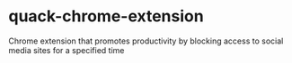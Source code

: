 # quack-chrome-extension
Chrome extension that promotes productivity by blocking access to social media sites for a specified time
